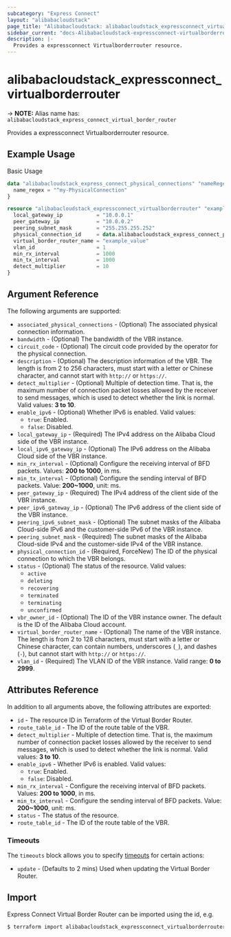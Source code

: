 ```yaml
---
subcategory: "Express Connect"
layout: "alibabacloudstack"
page_title: "Alibabacloudstack: alibabacloudstack_expressconnect_virtualborderrouter"
sidebar_current: "docs-Alibabacloudstack-expressconnect-virtualborderrouter"
description: |- 
  Provides a expressconnect Virtualborderrouter resource.
---
```


# alibabacloudstack_expressconnect_virtualborderrouter
-> **NOTE:** Alias name has: `alibabacloudstack_express_connect_virtual_border_router`

Provides a expressconnect Virtualborderrouter resource.

## Example Usage

Basic Usage

```terraform
data "alibabacloudstack_express_connect_physical_connections" "nameRegex" {
  name_regex = "^my-PhysicalConnection"
}

resource "alibabacloudstack_expressconnect_virtualborderrouter" "example" {
  local_gateway_ip           = "10.0.0.1"
  peer_gateway_ip            = "10.0.0.2"
  peering_subnet_mask        = "255.255.255.252"
  physical_connection_id     = data.alibabacloudstack_express_connect_physical_connections.nameRegex.connections.0.id
  virtual_border_router_name = "example_value"
  vlan_id                    = 1
  min_rx_interval            = 1000
  min_tx_interval            = 1000
  detect_multiplier          = 10
}
```

## Argument Reference

The following arguments are supported:

* `associated_physical_connections` - (Optional) The associated physical connection information.
* `bandwidth` - (Optional) The bandwidth of the VBR instance.
* `circuit_code` - (Optional) The circuit code provided by the operator for the physical connection.
* `description` - (Optional) The description information of the VBR. The length is from 2 to 256 characters, must start with a letter or Chinese character, and cannot start with `http://` or `https://`.
* `detect_multiplier` - (Optional) Multiple of detection time. That is, the maximum number of connection packet losses allowed by the receiver to send messages, which is used to detect whether the link is normal. Valid values: **3 to 10**.
* `enable_ipv6` - (Optional) Whether IPv6 is enabled. Valid values:
  - `true`: Enabled.
  - `false`: Disabled.
* `local_gateway_ip` - (Required) The IPv4 address on the Alibaba Cloud side of the VBR instance.
* `local_ipv6_gateway_ip` - (Optional) The IPv6 address on the Alibaba Cloud side of the VBR instance.
* `min_rx_interval` - (Optional) Configure the receiving interval of BFD packets. Values: **200 to 1000**, in ms.
* `min_tx_interval` - (Optional) Configure the sending interval of BFD packets. Value: **200~1000**, unit: ms.
* `peer_gateway_ip` - (Required) The IPv4 address of the client side of the VBR instance.
* `peer_ipv6_gateway_ip` - (Optional) The IPv6 address of the client side of the VBR instance.
* `peering_ipv6_subnet_mask` - (Optional) The subnet masks of the Alibaba Cloud-side IPv6 and the customer-side IPv6 of the VBR instance.
* `peering_subnet_mask` - (Required) The subnet masks of the Alibaba Cloud-side IPv4 and the customer-side IPv4 of the VBR instance.
* `physical_connection_id` - (Required, ForceNew) The ID of the physical connection to which the VBR belongs.
* `status` - (Optional) The status of the resource. Valid values:
  - `active`
  - `deleting`
  - `recovering`
  - `terminated`
  - `terminating`
  - `unconfirmed`
* `vbr_owner_id` - (Optional) The ID of the VBR instance owner. The default is the ID of the Alibaba Cloud account.
* `virtual_border_router_name` - (Optional) The name of the VBR instance. The length is from 2 to 128 characters, must start with a letter or Chinese character, can contain numbers, underscores (`_`), and dashes (`-`), but cannot start with `http://` or `https://`.
* `vlan_id` - (Required) The VLAN ID of the VBR instance. Valid range: **0 to 2999**.

## Attributes Reference

In addition to all arguments above, the following attributes are exported:

* `id` - The resource ID in Terraform of the Virtual Border Router.
* `route_table_id` - The ID of the route table of the VBR.
* `detect_multiplier` - Multiple of detection time. That is, the maximum number of connection packet losses allowed by the receiver to send messages, which is used to detect whether the link is normal. Valid values: **3 to 10**.
* `enable_ipv6` - Whether IPv6 is enabled. Valid values:
  - `true`: Enabled.
  - `false`: Disabled.
* `min_rx_interval` - Configure the receiving interval of BFD packets. Values: **200 to 1000**, in ms.
* `min_tx_interval` - Configure the sending interval of BFD packets. Value: **200~1000**, unit: ms.
* `status` - The status of the resource.
* `route_table_id` - The ID of the route table of the VBR.

### Timeouts

The `timeouts` block allows you to specify [timeouts](https://www.terraform.io/docs/configuration-0-11/resources.html#timeouts) for certain actions:

* `update` - (Defaults to 2 mins) Used when updating the Virtual Border Router.

## Import

Express Connect Virtual Border Router can be imported using the id, e.g.

```bash
$ terraform import alibabacloudstack_expressconnect_virtualborderrouter.example <id>
```